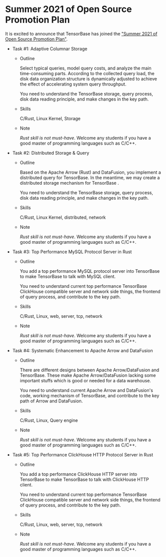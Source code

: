 # Summer 2021 of Open Source Promotion Plan

It is excited to announce that TensorBase has joined the ["Summer 2021 of Open Source Promotion Plan"](https://summer.iscas.ac.cn/#/homepage?lang=en).

* Task #1: Adaptive Columnar Storage

  + Outline
  
    Select typical queries, model query costs, and analyze the main time-consuming parts. According to the collected query load, the disk data organization structure is dynamically adjusted to achieve the effect of accelerating system query throughput. 
  
    You need to understand the TensorBase storage, query process, disk data reading principle, and make changes in the key path.
  
  + Skills

    C/Rust, Linux Kernel, Storage

  + Note

    *Rust skill is not must-have*. Welcome any students if you have a good master of programming languages such as C/C++.


* Task #2: Distributed Storage & Query

  + Outline
  
    Based on the Apache Arrow (Rust) and DataFusion, you implement a distributed query for TensorBase. In the meantime, we may create a distributed storage mechanism for TensorBase .
    
    You need to understand the TensorBase storage, query process, disk data reading principle, and make changes in the key path.
  
  + Skills

    C/Rust, Linux Kernel, distributed, network

  + Note

    *Rust skill is not must-have*. Welcome any students if you have a good master of programming languages such as C/C++.


* Task #3: Top Performance MySQL Protocol Server in Rust

  + Outline
  
    You add a top performance MySQL protocol server into TensorBase to make TensorBase to talk with MySQL client.
    
    You need to understand current top performance TensorBase ClickHouse compatible server and network side things, the frontend of query process, and contribute to the key path.
  
  + Skills

    C/Rust, Linux, web, server, tcp, network

  + Note

    *Rust skill is not must-have*. Welcome any students if you have a good master of programming languages such as C/C++.

* Task #4: Systematic Enhancement to Apache Arrow and DataFusion

  + Outline
  
    There are different designs between Apache Arrow/DataFusion and TensorBase. These make Apache Arrow/DataFusion lacking some important stuffs which is good or needed for a data warehouse.
    
    You need to understand current Apache Arrow and DataFusion's code, working mechanism of TensorBase, and contribute to the key path of Arrow and DataFusion.
  
  + Skills

    C/Rust, Linux, Query engine

  + Note

    *Rust skill is not must-have*. Welcome any students if you have a good master of programming languages such as C/C++.
    
* Task #5: Top Performance ClickHouse HTTP Protocol Server in Rust

  + Outline
  
    You add a top performance ClickHouse HTTP server into TensorBase to make TensorBase to talk with ClickHouse HTTP client.
    
    You need to understand current top performance TensorBase ClickHouse compatible server and network side things, the frontend of query process, and contribute to the key path.
  
  + Skills

    C/Rust, Linux, web, server, tcp, network

  + Note

    *Rust skill is not must-have*. Welcome any students if you have a good master of programming languages such as C/C++.

